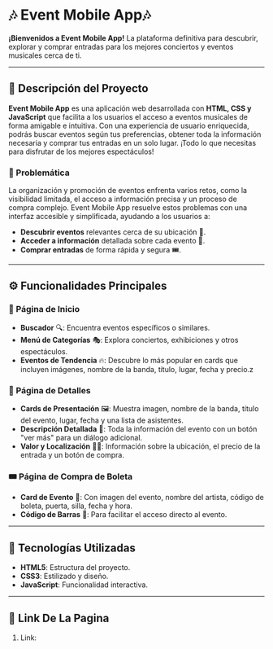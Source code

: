 
# 🎶 Event Mobile App🎶

**¡Bienvenidos a Event Mobile App!** La plataforma definitiva para descubrir, explorar y comprar entradas para los mejores conciertos y eventos musicales cerca de ti.

---

## 🌟 Descripción del Proyecto

**Event Mobile App** es una aplicación web desarrollada con **HTML, CSS y JavaScript** que facilita a los usuarios el acceso a eventos musicales de forma amigable e intuitiva. Con una experiencia de usuario enriquecida, podrás buscar eventos según tus preferencias, obtener toda la información necesaria y comprar tus entradas en un solo lugar. ¡Todo lo que necesitas para disfrutar de los mejores espectáculos!

### 🎯 Problemática

La organización y promoción de eventos enfrenta varios retos, como la visibilidad limitada, el acceso a información precisa y un proceso de compra complejo. Event Mobile App resuelve estos problemas con una interfaz accesible y simplificada, ayudando a los usuarios a:

- **Descubrir eventos** relevantes cerca de su ubicación 📍.
- **Acceder a información** detallada sobre cada evento 📅.
- **Comprar entradas** de forma rápida y segura 🎟️.

---

## ⚙️ Funcionalidades Principales

### 📍 Página de Inicio
- **Buscador** 🔍: Encuentra eventos específicos o similares.
- **Menú de Categorías** 🎭: Explora conciertos, exhibiciones y otros espectáculos.
- **Eventos de Tendencia** 🔥: Descubre lo más popular en cards que incluyen imágenes, nombre de la banda, título, lugar, fecha y precio.z

### 📄 Página de Detalles
- **Cards de Presentación** 🖼️: Muestra imagen, nombre de la banda, título del evento, lugar, fecha y una lista de asistentes.
- **Descripción Detallada** 📝: Toda la información del evento con un botón "ver más" para un diálogo adicional.
- **Valor y Localización** 💸📍: Información sobre la ubicación, el precio de la entrada y un botón de compra.

### 🎟️ Página de Compra de Boleta
- **Card de Evento** 🎫: Con imagen del evento, nombre del artista, código de boleta, puerta, silla, fecha y hora.
- **Código de Barras** 📲: Para facilitar el acceso directo al evento.

---

## 🚀 Tecnologías Utilizadas

- **HTML5**: Estructura del proyecto.
- **CSS3**: Estilizado y diseño.
- **JavaScript**: Funcionalidad interactiva.

---

## 📌 Link De La Pagina

1. Link:
   ```bash
   
